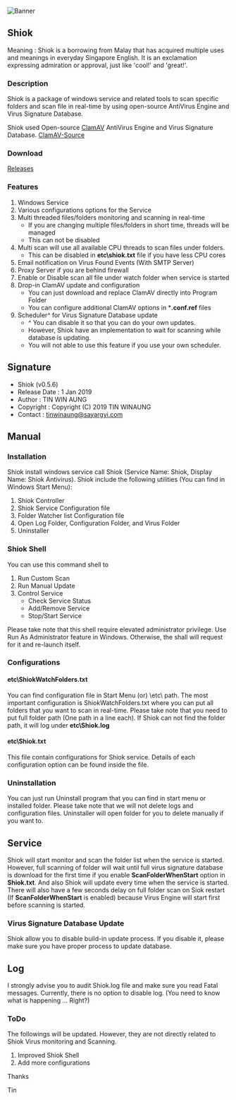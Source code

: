
![Banner](https://lh4.googleusercontent.com/ygia442vI8COj0_bzhnYQwPPD-xjRFH7g6l92H6SPP1BR9xjwQhvg7yvj0Jt-8mrwpV7exI2hb6ibzdKywuc=w3840-h1594)

## Shiok

Meaning : Shiok is a borrowing from Malay that has acquired multiple uses and meanings in everyday Singapore English. It is an exclamation expressing admiration or approval, just like 'cool!' and 'great!'.

### Description

Shiok is a package of windows service and related tools to scan specific folders and scan file in real-time by using open-source AntiVirus Engine and Virus Signature Database.

Shiok used Open-source [ClamAV](https://en.wikipedia.org/wiki/Clam_AntiVirus) AntiVirus Engine and Virus Signature Database. [ClamAV-Source](https://github.com/Cisco-Talos/clamav-devel)

### Download

[Releases](https://github.com/tinwinaung/shiok/releases)

### Features

1. Windows Service
2. Various configurations options for the Service
3. Multi threaded files/folders monitoring and scanning in real-time
    * If you are changing multiple files/folders in short time, threads will be managed
    * This can not be disabled
4. Multi scan will use all available CPU threads to scan files under folders.
    * This can be disabled in **etc\shiok.txt** file if you have less CPU cores
5. Email notification on Virus Found Events (With SMTP Server)
6. Proxy Server if you are behind firewall
7. Enable or Disable scan all file under watch folder when service is started
8. Drop-in ClamAV update and configuration
    * You can just download and replace ClamAV directly into Program Folder
    * You can configure additional ClamAV options in ***.conf.ref** files
8. Scheduler^ for Virus Signature Database update
    * ^ You can disable it so that you can do your own updates. 
    * However, Shiok have an implementation to wait for scanning while database is updating. 
    * You will not able to use this feature if you use your own scheduler.

## Signature

* Shiok (v0.5.6)
* Release Date	: 1 Jan 2019
* Author		: TIN WIN AUNG
* Copyright	: Copyright (C) 2019 TIN WINAUNG
* Contact		: tinwinaung@sayargyi.com

## Manual

### Installation

Shiok install windows service call Shiok (Service Name: Shiok, Display Name: Shiok Antivirus).
Shiok include the following utilities (You can find in Windows Start Menu):

1. Shiok Controller
2. Shiok Service Configuration file
3. Folder Watcher list Configuration file
4. Open Log Folder, Configuration Folder, and Virus Folder
5. Uninstaller

### Shiok Shell
You can use this command shell to 
1. Run Custom Scan
2. Run Manual Update
3. Control Service
    * Check Service Status
    * Add/Remove Service
    * Stop/Start Service

Please take note that this shell require elevated administrator privilege. Use Run As Administrator feature in Windows. Otherwise, the shall will request for it and re-launch itself.

### Configurations
#### etc\ShiokWatchFolders.txt

You can find configuration file in Start Menu (or) <Install Folder>\etc\ path.
The most important configuration is ShiokWatchFolders.txt where you can put all folders that you want to scan in real-time. Please take note that you need to put full folder path (One path in a line each).
If Shiok can not find the folder path, it will log under **etc\Shiok.log**

#### etc\Shiok.txt 

This file contain configurations for Shiok service. Details of each configuration option can be found inside the file.

### Uninstallation

You can just run Uninstall program that you can find in start menu or installed folder. Please take note that we will not delete logs and configuration files. Uninstaller will open folder for you to delete manually if you want to.

## Service

Shiok will start monitor and scan the folder list when the service is started. However, full scanning of folder will wait until full virus signature database is download for the first time if you enable **ScanFolderWhenStart** option in **Shiok.txt**. And also Shiok will update every time when the service is started.
There will also have a few seconds delay on full folder scan on Siok restart (If **ScanFolderWhenStart** is enabled) because Virus Engine will start first before scanning is started.

### Virus Signature Database Update

Shiok allow you to disable build-in update process. If you disable it, please make sure you have proper process to update database.

## Log

I strongly advise you to audit Shiok.log file and make sure you read Fatal messages.
Currently, there is no option to disable log. (You need to know what is happening ... Right?)

### ToDo
The followings will be updated. However, they are not directly related to Shiok Virus monitoring and Scanning.
1. Improved Shiok Shell
2. Add more configurations

Thanks

Tin
